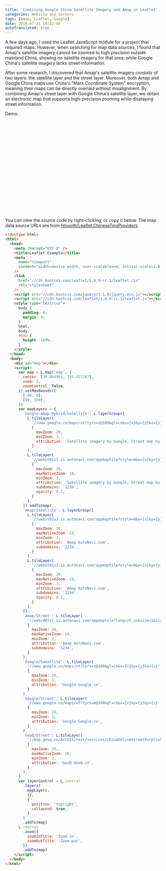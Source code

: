 ```yaml
---
title: 'Combining Google China Satellite Imagery and Amap in Leaflet'
categories: Website and Servers
tags: [Amap, Leaflet, Google]
date: 2016-07-21 10:22:00
autoTranslated: true
---
```



A few days ago, I used the Leaflet JavaScript module for a project that required maps. However, when searching for map data sources, I found that Amap's satellite imagery cannot be zoomed to high precision outside mainland China, showing no satellite imagery for that area; while Google China's satellite imagery lacks street information.

After some research, I discovered that Amap's satellite imagery consists of two layers: the satellite layer and the street layer. Moreover, both Amap and Google China maps use China's "Mars Coordinate System" encryption, meaning their maps can be directly overlaid without misalignment. By combining Amap's street layer with Google China's satellite layer, we obtain an electronic map that supports high-precision zooming while displaying street information.

Demo:

<div id="map" style="height:300px"></div>

<link href="//cdn.bootcss.com/leaflet/1.0.0-rc.1/leaflet.css" rel="stylesheet">
<script src="//cdn.bootcss.com/leaflet/1.0.0-rc.1/leaflet.js"></script>
<script>
        var map = L.map("map", {
            center: [39.904983,116.427287],
            zoom: 3,
            zoomControl: false
        }).setMaxBounds([[-90,0],[90,360]]);
        var mapLayers = {
            'Google-Amap Hybrid/Satellite':L.layerGroup([
                    L.tileLayer('//www.google.cn/maps/vt?lyrs=s@189&gl=cn&x={x}&y={y}&z={z}', {
                    maxZoom: 20,
                    minZoom: 3,
                    attribution: "Satellite imagery by Google, Street map by Amap"
                }),
                L.tileLayer('//webst0{s}.is.autonavi.com/appmaptile?style=8&x={x}&y={y}&z={z}', {
                    maxZoom: 20,
                    maxNativeZoom: 18,
                    minZoom: 3,
                    attribution: "Satellite imagery by Google, Street map by Amap",
                    subdomains: "1234",
                    opacity:0.5
                })
            ]).addTo(map),
            'Amap/Satellite':L.layerGroup([
                L.tileLayer('//webst0{s}.is.autonavi.com/appmaptile?style=6&x={x}&y={y}&z={z}', {
                    maxZoom: 20,
                    maxNativeZoom: 18,
                    minZoom: 3,
                    attribution: "Amap AutoNavi.com",
                    subdomains: "1234"
                }),
                L.tileLayer('//webst0{s}.is.autonavi.com/appmaptile?style=8&x={x}&y={y}&z={z}', {
                    maxZoom: 20,
                    maxNativeZoom: 18,
                    minZoom: 3,
                    attribution: "Amap AutoNavi.com",
                    subdomains: "1234",
                    opacity:0.5
                })
            ]),
            'Amap/Street':L.tileLayer('//webrd0{s}.is.autonavi.com/appmaptile?lang=zh_cn&size=1&scale=1&style=8&x={x}&y={y}&z={z}', {
                maxZoom: 20,
                maxNativeZoom: 18,
                minZoom: 3,
                attribution: "Amap AutoNavi.com",
                subdomains: "1234"
            }),
            'Google/Satellite':L.tileLayer('//www.google.cn/maps/vt?lyrs=s@189&gl=cn&x={x}&y={y}&z={z}', {
                maxZoom: 20,
                minZoom: 3,
                attribution: "Google Google.cn"
            }),
            'Google/Street':L.tileLayer('//www.google.cn/maps/vt?lyrs=m@189&gl=cn&x={x}&y={y}&z={z}', {
                maxZoom: 20,
                minZoom: 3,
                attribution: "Google Google.cn"
            }),
            'GeoQ/Street':L.tileLayer('//map.geoq.cn/ArcGIS/rest/services/ChinaOnlineStreetPurplishBlue/MapServer/tile/{z}/{y}/{x}', {
                maxZoom: 20,
                maxNativeZoom: 16,
                minZoom: 3,
                attribution: "GeoQ GeoQ.cn"
            })
        }
        var layerControl = L.control.layers(mapLayers, {}, {
            position: 'topright',
            collapsed: true
        }).addTo(map);
        L.control.zoom({
            zoomInTitle: 'Zoom in',
            zoomOutTitle: 'Zoom out'
        }).addTo(map);
</script>

You can view the source code by right-clicking, or copy it below. The map data source URLs are from [htoooth/Leaflet.ChineseTmsProviders](https://github.com/htoooth/Leaflet.ChineseTmsProviders).

```html
<!doctype html>
<html>
  <head>
    <meta charset="UTF-8" />
    <title>Leaflet Example</title>
    <meta
      name="viewport"
      content="width=device-width, user-scalable=no, initial-scale=1.0, maximum-scale=1.0, minimum-scale=1.0"
    />
    <link
      href="//cdn.bootcss.com/leaflet/1.0.0-rc.1/leaflet.css"
      rel="stylesheet"
    />
    <script src="//cdn.bootcss.com/jquery/3.1.0/jquery.min.js"></script>
    <script src="//cdn.bootcss.com/leaflet/1.0.0-rc.1/leaflet.js"></script>
    <style type="text/css">
      body {
        padding: 0;
        margin: 0;
      }
      html,
      body,
      #map {
        height: 100%;
      }
    </style>
  </head>
  <body>
    <div id="map"></div>
    <script>
      var map = L.map('map', {
        center: [39.904983, 116.427287],
        zoom: 3,
        zoomControl: false,
      }).setMaxBounds([
        [-90, 0],
        [90, 360],
      ])
      var mapLayers = {
        'Google-Amap Hybrid/Satellite': L.layerGroup([
          L.tileLayer(
            '//www.google.cn/maps/vt?lyrs=s@189&gl=cn&x={x}&y={y}&z={z}',
            {
              maxZoom: 20,
              minZoom: 3,
              attribution: 'Satellite imagery by Google, Street map by Amap',
            }
          ),
          L.tileLayer(
            '//webst0{s}.is.autonavi.com/appmaptile?style=8&x={x}&y={y}&z={z}',
            {
              maxZoom: 20,
              maxNativeZoom: 18,
              minZoom: 3,
              attribution: 'Satellite imagery by Google, Street map by Amap',
              subdomains: '1234',
              opacity: 0.5,
            }
          ),
        ]).addTo(map),
        'Amap/Satellite': L.layerGroup([
          L.tileLayer(
            '//webst0{s}.is.autonavi.com/appmaptile?style=6&x={x}&y={y}&z={z}',
            {
              maxZoom: 20,
              maxNativeZoom: 18,
              minZoom: 3,
              attribution: 'Amap AutoNavi.com',
              subdomains: '1234',
            }
          ),
          L.tileLayer(
            '//webst0{s}.is.autonavi.com/appmaptile?style=8&x={x}&y={y}&z={z}',
            {
              maxZoom: 20,
              maxNativeZoom: 18,
              minZoom: 3,
              attribution: 'Amap AutoNavi.com',
              subdomains: '1234',
              opacity: 0.5,
            }
          ),
        ]),
        'Amap/Street': L.tileLayer(
          '//webrd0{s}.is.autonavi.com/appmaptile?lang=zh_cn&size=1&scale=1&style=8&x={x}&y={y}&z={z}',
          {
            maxZoom: 20,
            maxNativeZoom: 18,
            minZoom: 3,
            attribution: 'Amap AutoNavi.com',
            subdomains: '1234',
          }
        ),
        'Google/Satellite': L.tileLayer(
          '//www.google.cn/maps/vt?lyrs=s@189&gl=cn&x={x}&y={y}&z={z}',
          {
            maxZoom: 20,
            minZoom: 3,
            attribution: 'Google Google.cn',
          }
        ),
        'Google/Street': L.tileLayer(
          '//www.google.cn/maps/vt?lyrs=m@189&gl=cn&x={x}&y={y}&z={z}',
          {
            maxZoom: 20,
            minZoom: 3,
            attribution: 'Google Google.cn',
          }
        ),
        'GeoQ/Street': L.tileLayer(
          '//map.geoq.cn/ArcGIS/rest/services/ChinaOnlineStreetPurplishBlue/MapServer/tile/{z}/{y}/{x}',
          {
            maxZoom: 20,
            maxNativeZoom: 16,
            minZoom: 3,
            attribution: 'GeoQ GeoQ.cn',
          }
        ),
      }
      var layerControl = L.control
        .layers(
          mapLayers,
          {},
          {
            position: 'topright',
            collapsed: true,
          }
        )
        .addTo(map)
      L.control
        .zoom({
          zoomInTitle: 'Zoom in',
          zoomOutTitle: 'Zoom out',
        })
        .addTo(map)
    </script>
  </body>
</html>
```
```
